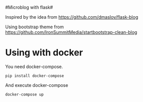 #Microblog with flask#

Inspired by the idea from https://github.com/dmaslov/flask-blog

Using bootstrap theme from https://github.com/IronSummitMedia/startbootstrap-clean-blog

Using with docker
=================

You need docker-compose.

    pip install docker-compose

And execute docker-compose

    docker-compose up
